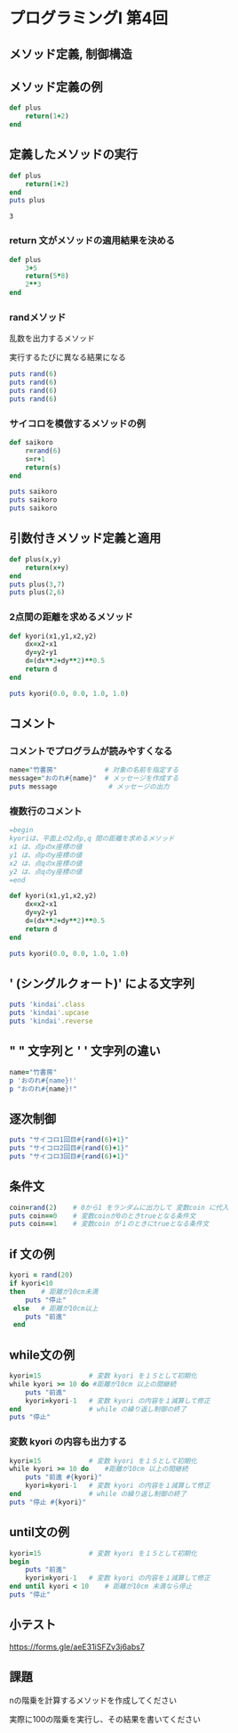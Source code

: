 # プログラミングI 第4回

## メソッド定義, 制御構造

## メソッド定義の例

```ruby
def plus
	return(1+2)
end
```
## 定義したメソッドの実行

```ruby
def plus
	return(1+2)
end
puts plus
```
```
3
```

### return 文がメソッドの適用結果を決める

```ruby
def plus
	3+5
	return(5*8)
	2**3
end
```


### randメソッド

乱数を出力するメソッド

実行するたびに異なる結果になる


```ruby
puts rand(6)
puts rand(6)
puts rand(6)
puts rand(6)
```

### サイコロを模倣するメソッドの例

```ruby
def saikoro
	r=rand(6)
	s=r+1
	return(s)
end

puts saikoro
puts saikoro
puts saikoro
```

## 引数付きメソッド定義と適用

```ruby
def plus(x,y)
    return(x+y)
end
puts plus(3,7)
puts plus(2,6)
```

### 2点間の距離を求めるメソッド

```ruby
def kyori(x1,y1,x2,y2)
	dx=x2-x1
	dy=y2-y1
	d=(dx**2+dy**2)**0.5
	return d
end

puts kyori(0.0, 0.0, 1.0, 1.0)
```

## コメント

### コメントでプログラムが読みやすくなる

```ruby
name="竹書房"            # 対象の名前を指定する
message="おのれ#{name}"  # メッセージを作成する
puts message             # メッセージの出力
```

### 複数行のコメント

```ruby
=begin
kyoriは、平面上の2点p,q 間の距離を求めるメソッド
x1 は、点pのx座標の値
y1 は、点pのy座標の値
x2 は、点qのx座標の値
y2 は、点qのy座標の値
=end

def kyori(x1,y1,x2,y2)
	dx=x2-x1
	dy=y2-y1
	d=(dx**2+dy**2)**0.5
	return d
end

puts kyori(0.0, 0.0, 1.0, 1.0)
```

## ' (シングルクォート)' による文字列

```ruby
puts 'kindai'.class
puts 'kindai'.upcase
puts 'kindai'.reverse

```

## " " 文字列と ' ' 文字列の違い

```ruby
name="竹書房"
p 'おのれ#{name}!'
p "おのれ#{name}!"
```


## 逐次制御

```ruby
puts "サイコロ1回目#{rand(6)+1}"
puts "サイコロ2回目#{rand(6)+1}"
puts "サイコロ3回目#{rand(6)+1}"
```

## 条件文

```ruby
coin=rand(2)	# 0から1 をランダムに出力して 変数coin に代入
puts coin==0 	# 変数coinが0のときtrueとなる条件文
puts coin==1	# 変数coin が１のときにtrueとなる条件文
```

## if 文の例

```ruby
kyori = rand(20)
if kyori<10
then 	# 距離が10cm未満
 	puts "停止"
 else 	# 距離が10cm以上
 	puts "前進"
 end           	

```


## while文の例

```ruby
kyori=15			# 変数 kyori を１５として初期化
while kyori >= 10 do #距離が10cm 以上の間継続
	puts "前進"
	kyori=kyori-1	# 変数 kyori の内容を１減算して修正
end					# while の繰り返し制御の終了
puts "停止"
```

### 変数 kyori の内容も出力する

```ruby
kyori=15			# 変数 kyori を１５として初期化
while kyori >= 10 do	#距離が10cm 以上の間継続
	puts "前進 #{kyori}"
	kyori=kyori-1	# 変数 kyori の内容を１減算して修正
end					# while の繰り返し制御の終了
puts "停止 #{kyori}"
```

## until文の例

```ruby
kyori=15			# 変数 kyori を１５として初期化
begin 	
	puts "前進"
	kyori=kyori-1	# 変数 kyori の内容を１減算して修正
end	until kyori < 10	# 距離が10cm 未満なら停止
puts "停止"

```

## 小テスト

[https://forms.gle/aeE31iSFZv3j6abs7
](https://forms.gle/aeE31iSFZv3j6abs7
)

## 課題

nの階乗を計算するメソッドを作成してください

実際に100の階乗を実行し、その結果を書いてください
